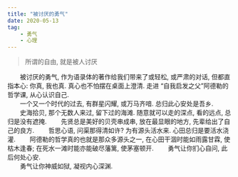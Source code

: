```yaml
---
title: "被讨厌的勇气"
date: 2020-05-13
tag:
    - 勇气
    - 心理
---
```


> 所谓的自由, 就是被人讨厌

<!--more-->

&emsp;&emsp;被讨厌的勇气, 作为语录体的著作给我们带来了或轻松, 或严肃的对话, 但都直指本心: 你真, 我也真. 真心也不怕摆在桌面上澄清.
走进 “自我启发之父”阿德勒的哲学课, 从心认识自己.  
&emsp;&emsp;一个又一个时代的过去, 有群星闪耀, 或万马齐喑. 总归此心安处是吾乡.  
&emsp;&emsp;史海拾贝, 那个无数人来过, 留下过的海滩. 随意就可以走的深点, 看的远点, 总归是没有遮掩.
&emsp;&emsp;先贤总是美好的贝壳串成串, 放在最显眼的地方, 先辈给出了自己的良方.
&emsp;&emsp;哲思心语, 问渠那得清如许? 为有源头活水来. 心田总归是要活水浇灌.
&emsp;&emsp;阿德勒的哲学真的也就是那众多源头之一, 在心田干涸时能如雨露甘霖, 使枯木逢春; 在死水一滩时能亦能破尽藩篱, 使茅塞顿开.
&emsp;&emsp;勇气让你扪心自问, 此后何处心安.  
&emsp;&emsp;勇气让你神威如狱, 凝视内心深渊.


